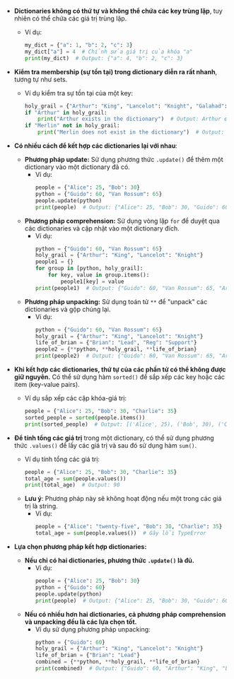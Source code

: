 * **Dictionaries không có thứ tự và không thể chứa các key trùng lặp**, tuy nhiên có thể chứa các giá trị trùng lặp.
    * Ví dụ:
      ```python
      my_dict = {"a": 1, "b": 2, "c": 3}
      my_dict["a"] = 4  # Chỉnh sửa giá trị của khóa "a"
      print(my_dict)  # Output: {"a": 4, "b": 2, "c": 3}
      ```

* **Kiểm tra membership (sự tồn tại) trong dictionary diễn ra rất nhanh**, tương tự như sets.
    * Ví dụ kiểm tra sự tồn tại của một key:
      ```python
      holy_grail = {"Arthur": "King", "Lancelot": "Knight", "Galahad": "Knight"}
      if "Arthur" in holy_grail:
          print("Arthur exists in the dictionary")  # Output: Arthur exists in the dictionary
      if "Merlin" not in holy_grail:
          print("Merlin does not exist in the dictionary")  # Output: Merlin does not exist in the dictionary
      ```

* **Có nhiều cách để kết hợp các dictionaries lại với nhau**:
    * **Phương pháp update:** Sử dụng phương thức `.update()` để thêm một dictionary vào một dictionary đã có.
      * Ví dụ:
        ```python
        people = {"Alice": 25, "Bob": 30}
        python = {"Guido": 60, "Van Rossum": 65}
        people.update(python)
        print(people)  # Output: {"Alice": 25, "Bob": 30, "Guido": 60, "Van Rossum": 65}
        ```
    * **Phương pháp comprehension:** Sử dụng vòng lặp `for` để duyệt qua các dictionaries và cập nhật vào một dictionary đích.
      * Ví dụ:
        ```python
        python = {"Guido": 60, "Van Rossum": 65}
        holy_grail = {"Arthur": "King", "Lancelot": "Knight"}
        people1 = {}
        for group in [python, holy_grail]:
            for key, value in group.items():
                people1[key] = value
        print(people1)  # Output: {"Guido": 60, "Van Rossum": 65, "Arthur": "King", "Lancelot": "Knight"}
        ```
    * **Phương pháp unpacking:** Sử dụng toán tử `**` để "unpack" các dictionaries và gộp chúng lại.
      * Ví dụ:
        ```python
        python = {"Guido": 60, "Van Rossum": 65}
        holy_grail = {"Arthur": "King", "Lancelot": "Knight"}
        life_of_brian = {"Brian": "Lead", "Reg": "Support"}
        people2 = {**python, **holy_grail, **life_of_brian}
        print(people2)  # Output: {"Guido": 60, "Van Rossum": 65, "Arthur": "King", "Lancelot": "Knight", "Brian": "Lead", "Reg": "Support"}
        ```

* **Khi kết hợp các dictionaries, thứ tự của các phần tử có thể không được giữ nguyên.** Có thể sử dụng hàm `sorted()` để sắp xếp các key hoặc các item (key-value pairs).
    * Ví dụ sắp xếp các cặp khóa-giá trị:
      ```python
      people = {"Alice": 25, "Bob": 30, "Charlie": 35}
      sorted_people = sorted(people.items())
      print(sorted_people)  # Output: [('Alice', 25), ('Bob', 30), ('Charlie', 35)]
      ```

* **Để tính tổng các giá trị** trong một dictionary, có thể sử dụng phương thức `.values()` để lấy các giá trị và sau đó sử dụng hàm `sum()`.
    * Ví dụ tính tổng các giá trị:
      ```python
      people = {"Alice": 25, "Bob": 30, "Charlie": 35}
      total_age = sum(people.values())
      print(total_age)  # Output: 90
      ```
    * **Lưu ý**: Phương pháp này sẽ không hoạt động nếu một trong các giá trị là string.
      * Ví dụ:
        ```python
        people = {"Alice": "twenty-five", "Bob": 30, "Charlie": 35}
        total_age = sum(people.values())  # Gây lỗi TypeError
        ```

* **Lựa chọn phương pháp kết hợp dictionaries:**
    * **Nếu chỉ có hai dictionaries, phương thức `.update()` là đủ.**
      * Ví dụ:
        ```python
        people = {"Alice": 25, "Bob": 30}
        python = {"Guido": 60}
        people.update(python)
        print(people)  # Output: {"Alice": 25, "Bob": 30, "Guido": 60}
        ```
    * **Nếu có nhiều hơn hai dictionaries, cả phương pháp comprehension và unpacking đều là các lựa chọn tốt.**
      * Ví dụ sử dụng phương pháp unpacking:
        ```python
        python = {"Guido": 60}
        holy_grail = {"Arthur": "King", "Lancelot": "Knight"}
        life_of_brian = {"Brian": "Lead"}
        combined = {**python, **holy_grail, **life_of_brian}
        print(combined)  # Output: {"Guido": 60, "Arthur": "King", "Lancelot": "Knight", "Brian": "Lead"}
        ```